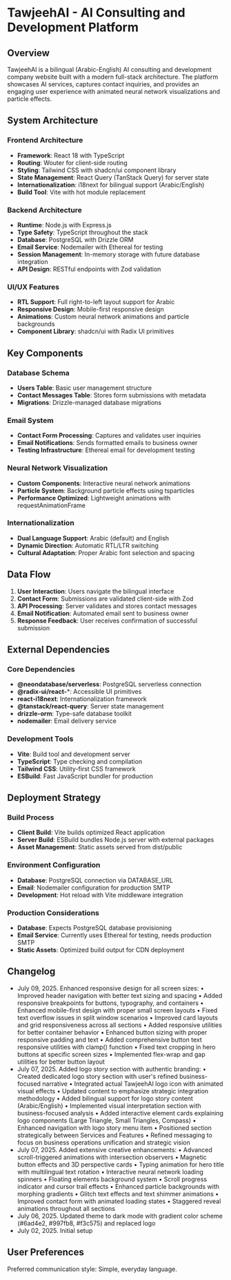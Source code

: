 # TawjeehAI - AI Consulting and Development Platform

## Overview

TawjeehAI is a bilingual (Arabic-English) AI consulting and development company website built with a modern full-stack architecture. The platform showcases AI services, captures contact inquiries, and provides an engaging user experience with animated neural network visualizations and particle effects.

## System Architecture

### Frontend Architecture
- **Framework**: React 18 with TypeScript
- **Routing**: Wouter for client-side routing
- **Styling**: Tailwind CSS with shadcn/ui component library
- **State Management**: React Query (TanStack Query) for server state
- **Internationalization**: i18next for bilingual support (Arabic/English)
- **Build Tool**: Vite with hot module replacement

### Backend Architecture
- **Runtime**: Node.js with Express.js
- **Type Safety**: TypeScript throughout the stack
- **Database**: PostgreSQL with Drizzle ORM
- **Email Service**: Nodemailer with Ethereal for testing
- **Session Management**: In-memory storage with future database integration
- **API Design**: RESTful endpoints with Zod validation

### UI/UX Features
- **RTL Support**: Full right-to-left layout support for Arabic
- **Responsive Design**: Mobile-first responsive design
- **Animations**: Custom neural network animations and particle backgrounds
- **Component Library**: shadcn/ui with Radix UI primitives

## Key Components

### Database Schema
- **Users Table**: Basic user management structure
- **Contact Messages Table**: Stores form submissions with metadata
- **Migrations**: Drizzle-managed database migrations

### Email System
- **Contact Form Processing**: Captures and validates user inquiries
- **Email Notifications**: Sends formatted emails to business owner
- **Testing Infrastructure**: Ethereal email for development testing

### Neural Network Visualization
- **Custom Components**: Interactive neural network animations
- **Particle System**: Background particle effects using tsparticles
- **Performance Optimized**: Lightweight animations with requestAnimationFrame

### Internationalization
- **Dual Language Support**: Arabic (default) and English
- **Dynamic Direction**: Automatic RTL/LTR switching
- **Cultural Adaptation**: Proper Arabic font selection and spacing

## Data Flow

1. **User Interaction**: Users navigate the bilingual interface
2. **Contact Form**: Submissions are validated client-side with Zod
3. **API Processing**: Server validates and stores contact messages
4. **Email Notification**: Automated email sent to business owner
5. **Response Feedback**: User receives confirmation of successful submission

## External Dependencies

### Core Dependencies
- **@neondatabase/serverless**: PostgreSQL serverless connection
- **@radix-ui/react-***: Accessible UI primitives
- **react-i18next**: Internationalization framework
- **@tanstack/react-query**: Server state management
- **drizzle-orm**: Type-safe database toolkit
- **nodemailer**: Email delivery service

### Development Tools
- **Vite**: Build tool and development server
- **TypeScript**: Type checking and compilation
- **Tailwind CSS**: Utility-first CSS framework
- **ESBuild**: Fast JavaScript bundler for production

## Deployment Strategy

### Build Process
- **Client Build**: Vite builds optimized React application
- **Server Build**: ESBuild bundles Node.js server with external packages
- **Asset Management**: Static assets served from dist/public

### Environment Configuration
- **Database**: PostgreSQL connection via DATABASE_URL
- **Email**: Nodemailer configuration for production SMTP
- **Development**: Hot reload with Vite middleware integration

### Production Considerations
- **Database**: Expects PostgreSQL database provisioning
- **Email Service**: Currently uses Ethereal for testing, needs production SMTP
- **Static Assets**: Optimized build output for CDN deployment

## Changelog
- July 09, 2025. Enhanced responsive design for all screen sizes:
  • Improved header navigation with better text sizing and spacing
  • Added responsive breakpoints for buttons, typography, and containers
  • Enhanced mobile-first design with proper small screen layouts
  • Fixed text overflow issues in split window scenarios
  • Improved card layouts and grid responsiveness across all sections
  • Added responsive utilities for better container behavior
  • Enhanced button sizing with proper responsive padding and text
  • Added comprehensive button text responsive utilities with clamp() function
  • Fixed text cropping in hero buttons at specific screen sizes
  • Implemented flex-wrap and gap utilities for better button layout
- July 07, 2025. Added logo story section with authentic branding:
  • Created dedicated logo story section with user's refined business-focused narrative
  • Integrated actual TawjeehAI logo icon with animated visual effects
  • Updated content to emphasize strategic integration methodology
  • Added bilingual support for logo story content (Arabic/English)
  • Implemented visual interpretation section with business-focused analysis
  • Added interactive element cards explaining logo components (Large Triangle, Small Triangles, Compass)
  • Enhanced navigation with logo story menu item
  • Positioned section strategically between Services and Features
  • Refined messaging to focus on business operations unification and strategic vision
- July 07, 2025. Added extensive creative enhancements:
  • Advanced scroll-triggered animations with intersection observers
  • Magnetic button effects and 3D perspective cards
  • Typing animation for hero title with multilingual text rotation
  • Interactive neural network loading spinners
  • Floating elements background system
  • Scroll progress indicator and cursor trail effects
  • Enhanced particle backgrounds with morphing gradients
  • Glitch text effects and text shimmer animations
  • Improved contact form with animated loading states
  • Staggered reveal animations throughout all sections
- July 06, 2025. Updated theme to dark mode with gradient color scheme (#6ad4e2, #997fb8, #f3c575) and replaced logo
- July 02, 2025. Initial setup

## User Preferences

Preferred communication style: Simple, everyday language.